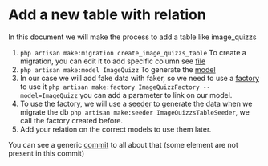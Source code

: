 # Add a new table with relation
In this document we will make the process to add a table like image_quizzs

1. `php artisan make:migration create_image_quizzs_table` To create a migration, you can edit it to add specific column see [file](https://github.com/NicolasHenryCPNV/quizawa/commit/3b390b40c9d1b1e2cf23f9d1fba75719f691726c)
2. `php artisan make:model ImageQuizz` To generate the [model](https://github.com/NicolasHenryCPNV/quizawa/blob/b720790db85cebad63399b4e19062c269f89aafb/app/ImageQuizz.php)
3. In our case we will add fake data with faker, so we need to use a [factory](https://github.com/NicolasHenryCPNV/quizawa/blob/b720790db85cebad63399b4e19062c269f89aafb/database/factories/ImageQuizzFactory.php) to use it `php artisan make:factory ImageQuizzFactory --model=ImageQuizz` you can add a parameter to link on our model.
4. To use the factory, we will use a [seeder](https://github.com/NicolasHenryCPNV/quizawa/blob/b720790db85cebad63399b4e19062c269f89aafb/database/seeds/ImageQuizzsTableSeeder.php) to generate the data when we migrate the db `php artisan make:seeder ImageQuizzsTableSeeder`, we call the factory created before.
5. Add your relation on the correct models to use them later.
   
You can see a generic [commit](https://github.com/NicolasHenryCPNV/quizawa/commit/b720790db85cebad63399b4e19062c269f89aafb) to all about that (some element are not present in this commit)